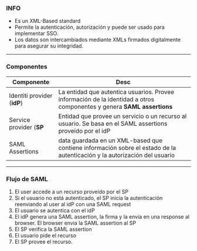 ### INFO

- Es un XML-Based standard
- Permite la autenticación, autorización y puede ser usado para implementar SSO.
- Los datos son intercambiados mediante XMLs firmados digitalmente para asegurar su integridad.

---

### Componentes

| Componente | Desc |
|-----------|-----------|
| Identiti provider (**idP**)    | La entidad que autentica usuarios. Provee información de la identidad a otros componentes y genera **SAML assertions**    | 
| Service provider (**SP**    | Entidad que provee un servicio o un recurso al usuario. Se basa en el SAML assertions proveído por el idP      |
| SAML Assertions    | data guardada en un XML-based que contiene información sobre el estado de la autenticación y la autorización del usuario     |

---

### Flujo de SAML

1. El user accede a un recurso proveído por el SP
2. Si el usuario no está autenticado, el SP inicia la autenticación reenviando al user al idP con una SAML request
3. El usuario se autentica con el idP
4. El idP genera una SAML assertion, la firma y la envía en una response al browser. El browser envia la SAML assertion al SP
5. El SP verifica la SAML assertion
6. El usuario pide el recurso
7. El SP provee el recurso.


